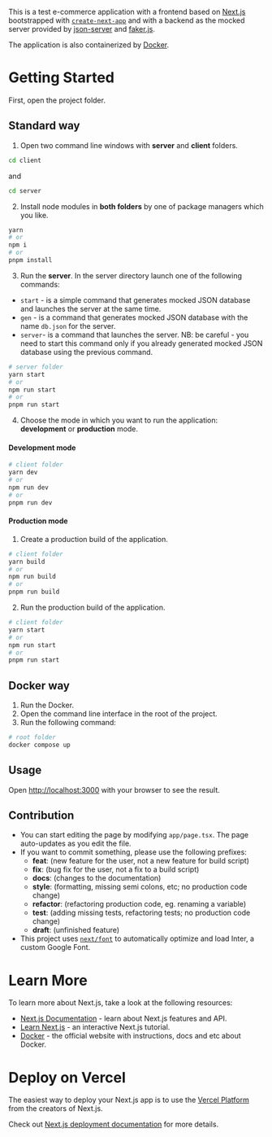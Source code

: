 This is a test e-commerce application with a frontend based on [Next.js](https://nextjs.org/) bootstrapped with [`create-next-app`](https://github.com/vercel/next.js/tree/canary/packages/create-next-app) and with a backend as the mocked server provided by [json-server](https://github.com/typicode/json-server) and [faker.js](https://github.com/faker-js/faker). 

The application is also containerized by [Docker](https://github.com/docker).

# Getting Started
First, open the project folder.
## Standard way
1. Open two command line windows with **server** and **client** folders.
```bash
cd client
```
and
```bash
cd server
```
2. Install node modules in **both folders** by one of package managers which you like.
```bash
yarn
# or
npm i
# or
pnpm install
```
3. Run the **server**. In the server directory launch one of the following commands:
- `start` - is a simple command that generates mocked JSON database and launches the server at the same time.
- `gen` - is a command that generates mocked JSON database with the name `db.json` for the server.
- `server`- is a command that launches the server. NB: be careful - you need to start this command only if you already generated mocked JSON database using the previous command.
```bash
# server folder
yarn start
# or
npm run start
# or
pnpm run start
```
4. Choose the mode in which you want to run the application: **development** or **production** mode.
#### Development mode
```bash
# client folder
yarn dev
# or
npm run dev
# or
pnpm run dev
```
#### Production mode
1. Create a production build of the application.
```bash
# client folder
yarn build
# or
npm run build
# or
pnpm run build
```
2. Run the production build of the application.
```bash
# client folder
yarn start
# or
npm run start
# or
pnpm run start
```
## Docker way
1. Run the Docker. 
2. Open the command line interface in the root of the project. 
3. Run the following command:
```bash
# root folder
docker compose up
```

## Usage
Open [http://localhost:3000](http://localhost:3000) with your browser to see the result.

## Contribution
- You can start editing the page by modifying `app/page.tsx`. The page auto-updates as you edit the file.
- If you want to commit something, please use the following prefixes:
  - **feat**: (new feature for the user, not a new feature for build script)
  - **fix**: (bug fix for the user, not a fix to a build script)
  - **docs**: (changes to the documentation)
  - **style**: (formatting, missing semi colons, etc; no production code change)
  - **refactor**: (refactoring production code, eg. renaming a variable)
  - **test**: (adding missing tests, refactoring tests; no production code change)
  - **draft**: (unfinished feature)
- This project uses [`next/font`](https://nextjs.org/docs/basic-features/font-optimization) to automatically optimize and load Inter, a custom Google Font.

# Learn More

To learn more about Next.js, take a look at the following resources:

- [Next.js Documentation](https://nextjs.org/docs) - learn about Next.js features and API.
- [Learn Next.js](https://nextjs.org/learn) - an interactive Next.js tutorial.
- [Docker](https://docs.docker.com/) - the official website with instructions, docs and etc about Docker.

# Deploy on Vercel

The easiest way to deploy your Next.js app is to use the [Vercel Platform](https://vercel.com/new?utm_medium=default-template&filter=next.js&utm_source=create-next-app&utm_campaign=create-next-app-readme) from the creators of Next.js.

Check out [Next.js deployment documentation](https://nextjs.org/docs/deployment) for more details.
